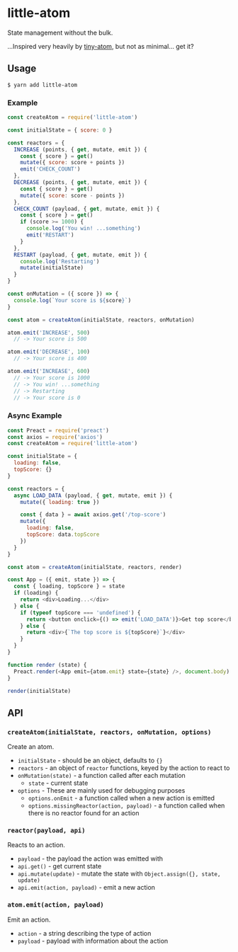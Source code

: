 # little-atom

State management without the bulk.

...Inspired very heavily by [tiny-atom][], but not as minimal... get it?

## Usage

    $ yarn add little-atom

### Example

```js
const createAtom = require('little-atom')

const initialState = { score: 0 }

const reactors = {
  INCREASE (points, { get, mutate, emit }) {
    const { score } = get()
    mutate({ score: score + points })
    emit('CHECK_COUNT')
  },
  DECREASE (points, { get, mutate, emit }) {
    const { score } = get()
    mutate({ score: score - points })
  },
  CHECK_COUNT (payload, { get, mutate, emit }) {
    const { score } = get()
    if (score >= 1000) {
      console.log('You win! ...something')
      emit('RESTART')
    }
  },
  RESTART (payload, { get, mutate, emit }) {
    console.log('Restarting')
    mutate(initialState)
  }
}

const onMutation = ({ score }) => {
  console.log(`Your score is ${score}`)
}

const atom = createAtom(initialState, reactors, onMutation)

atom.emit('INCREASE', 500)
  // -> Your score is 500

atom.emit('DECREASE', 100)
  // -> Your score is 400

atom.emit('INCREASE', 600)
  // -> Your score is 1000
  // -> You win! ...something
  // -> Restarting
  // -> Your score is 0
```

### Async Example

```js
const Preact = require('preact')
const axios = require('axios')
const createAtom = require('little-atom')

const initialState = {
  loading: false,
  topScore: {}
}

const reactors = {
  async LOAD_DATA (payload, { get, mutate, emit }) {
    mutate({ loading: true })

    const { data } = await axios.get('/top-score')
    mutate({
      loading: false,
      topScore: data.topScore
    })
  }
}

const atom = createAtom(initialState, reactors, render)

const App = ({ emit, state }) => {
  const { loading, topScore } = state
  if (loading) {
    return <div>Loading...</div>
  } else {
    if (typeof topScore === 'undefined') {
      return <button onclick={() => emit('LOAD_DATA')}>Get top score</button>
    } else {
      return <div>{`The top score is ${topScore}`}</div>
    }
  }
}

function render (state) {
  Preact.render(<App emit={atom.emit} state={state} />, document.body)
}

render(initialState)

```

## API

### `createAtom(initialState, reactors, onMutation, options)`

Create an atom.

* `initialState` - should be an object, defaults to `{}`
* `reactors` - an object of `reactor` functions, keyed by the action to react to
* `onMutation(state)` - a function called after each mutation
  * `state` - current state
* `options` - These are mainly used for debugging purposes
  * `options.onEmit` - a function called when a new action is emitted
  * `options.missingReactor(action, payload)` - a function called when there is no reactor found for an action

### `reactor(payload, api)`

Reacts to an action.

* `payload` - the payload the action was emitted with
* `api.get()` - get current state
* `api.mutate(update)` - mutate the state with `Object.assign({}, state, update)`
* `api.emit(action, payload)` - emit a new action

### `atom.emit(action, payload)`

Emit an action.

* `action` - a string describing the type of action
* `payload` - payload with information about the action

[tiny-atom]: https://github.com/QubitProducts/tiny-atom
